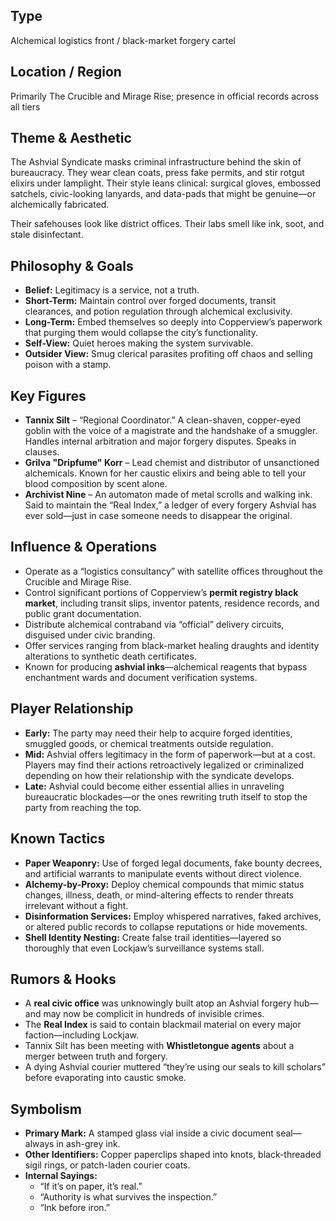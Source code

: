 ## Type  
Alchemical logistics front / black-market forgery cartel

## Location / Region  
Primarily The Crucible and Mirage Rise; presence in official records across all tiers

## Theme & Aesthetic  
The Ashvial Syndicate masks criminal infrastructure behind the skin of bureaucracy. They wear clean coats, press fake permits, and stir rotgut elixirs under lamplight. Their style leans clinical: surgical gloves, embossed satchels, civic-looking lanyards, and data-pads that might be genuine—or alchemically fabricated.

Their safehouses look like district offices. Their labs smell like ink, soot, and stale disinfectant.

## Philosophy & Goals  
- **Belief:** Legitimacy is a service, not a truth.  
- **Short-Term:** Maintain control over forged documents, transit clearances, and potion regulation through alchemical exclusivity.  
- **Long-Term:** Embed themselves so deeply into Copperview’s paperwork that purging them would collapse the city’s functionality.  
- **Self-View:** Quiet heroes making the system survivable.  
- **Outsider View:** Smug clerical parasites profiting off chaos and selling poison with a stamp.

## Key Figures  
- **Tannix Silt** – “Regional Coordinator.” A clean-shaven, copper-eyed goblin with the voice of a magistrate and the handshake of a smuggler. Handles internal arbitration and major forgery disputes. Speaks in clauses.  
- **Grilva "Dripfume" Korr** – Lead chemist and distributor of unsanctioned alchemicals. Known for her caustic elixirs and being able to tell your blood composition by scent alone.  
- **Archivist Nine** – An automaton made of metal scrolls and walking ink. Said to maintain the “Real Index,” a ledger of every forgery Ashvial has ever sold—just in case someone needs to disappear the original.

## Influence & Operations  
- Operate as a “logistics consultancy” with satellite offices throughout the Crucible and Mirage Rise.  
- Control significant portions of Copperview’s **permit registry black market**, including transit slips, inventor patents, residence records, and public grant documentation.  
- Distribute alchemical contraband via “official” delivery circuits, disguised under civic branding.  
- Offer services ranging from black-market healing draughts and identity alterations to synthetic death certificates.  
- Known for producing **ashvial inks**—alchemical reagents that bypass enchantment wards and document verification systems.

## Player Relationship  
- **Early:** The party may need their help to acquire forged identities, smuggled goods, or chemical treatments outside regulation.  
- **Mid:** Ashvial offers legitimacy in the form of paperwork—but at a cost. Players may find their actions retroactively legalized or criminalized depending on how their relationship with the syndicate develops.  
- **Late:** Ashvial could become either essential allies in unraveling bureaucratic blockades—or the ones rewriting truth itself to stop the party from reaching the top.

## Known Tactics  
- **Paper Weaponry:** Use of forged legal documents, fake bounty decrees, and artificial warrants to manipulate events without direct violence.  
- **Alchemy-by-Proxy:** Deploy chemical compounds that mimic status changes, illness, death, or mind-altering effects to render threats irrelevant without a fight.  
- **Disinformation Services:** Employ whispered narratives, faked archives, or altered public records to collapse reputations or hide movements.  
- **Shell Identity Nesting:** Create false trail identities—layered so thoroughly that even Lockjaw’s surveillance systems stall.

## Rumors & Hooks  
- A **real civic office** was unknowingly built atop an Ashvial forgery hub—and may now be complicit in hundreds of invisible crimes.  
- The **Real Index** is said to contain blackmail material on every major faction—including Lockjaw.  
- Tannix Silt has been meeting with **Whistletongue agents** about a merger between truth and forgery.  
- A dying Ashvial courier muttered “they’re using our seals to kill scholars” before evaporating into caustic smoke.

## Symbolism  
- **Primary Mark:** A stamped glass vial inside a civic document seal—always in ash-grey ink.  
- **Other Identifiers:** Copper paperclips shaped into knots, black-threaded sigil rings, or patch-laden courier coats.  
- **Internal Sayings:**  
  - “If it’s on paper, it’s real.”  
  - “Authority is what survives the inspection.”  
  - “Ink before iron.”

